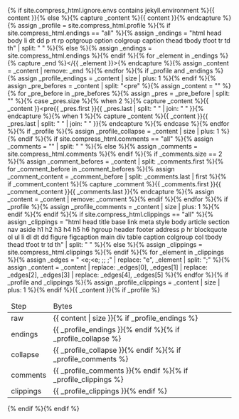---
---

{% if site.compress_html.ignore.envs contains jekyll.environment %}{{ content }}{% else %}{% capture _content %}{{ content }}{% endcapture %}{% assign _profile = site.compress_html.profile %}{% if site.compress_html.endings == "all" %}{% assign _endings = "html head body li dt dd p rt rp optgroup option colgroup caption thead tbody tfoot tr td th" | split: " " %}{% else %}{% assign _endings = site.compress_html.endings %}{% endif %}{% for _element in _endings %}{% capture _end %}</{{ _element }}>{% endcapture %}{% assign _content = _content | remove: _end %}{% endfor %}{% if _profile and _endings %}{% assign _profile_endings = _content | size | plus: 1 %}{% endif %}{% assign _pre_befores = _content | split: "<pre" %}{% assign _content = "" %}{% for _pre_before in _pre_befores %}{% assign _pres = _pre_before | split: "</pre>" %}{% case _pres.size %}{% when 2 %}{% capture _content %}{{ _content }}<pre{{ _pres.first }}</pre>{{ _pres.last | split: " " | join: " " }}{% endcapture %}{% when 1 %}{% capture _content %}{{ _content }}{{ _pres.last | split: " " | join: " " }}{% endcapture %}{% endcase %}{% endfor %}{% if _profile %}{% assign _profile_collapse = _content | size | plus: 1 %}{% endif %}{% if site.compress_html.comments == "all" %}{% assign _comments = "<!-- -->" | split: " " %}{% else %}{% assign _comments = site.compress_html.comments %}{% endif %}{% if _comments.size == 2 %}{% assign _comment_befores = _content | split: _comments.first %}{% for _comment_before in _comment_befores %}{% assign _comment_content = _comment_before | split: _comments.last | first %}{% if _comment_content %}{% capture _comment %}{{ _comments.first }}{{ _comment_content }}{{ _comments.last }}{% endcapture %}{% assign _content = _content | remove: _comment %}{% endif %}{% endfor %}{% if _profile %}{% assign _profile_comments = _content | size | plus: 1 %}{% endif %}{% endif %}{% if site.compress_html.clippings == "all" %}{% assign _clippings = "html head title base link meta style body article section nav aside h1 h2 h3 h4 h5 h6 hgroup header footer address p hr blockquote ol ul li dl dt dd figure figcaption main div table caption colgroup col tbody thead tfoot tr td th" | split: " " %}{% else %}{% assign _clippings = site.compress_html.clippings %}{% endif %}{% for _element in _clippings %}{% assign _edges = " <e;<e; </e>;</e>;</e> ;</e>" | replace: "e", _element | split: ";" %}{% assign _content = _content | replace: _edges[0], _edges[1] | replace: _edges[2], _edges[3] | replace: _edges[4], _edges[5] %}{% endfor %}{% if _profile and _clippings %}{% assign _profile_clippings = _content | size | plus: 1 %}{% endif %}{{ _content }}{% if _profile %}

<table
id="compress*html_profile*{{ site.time | date: "%Y%m%d" }}"
class="compress_html_profile"> <thead> <tr> <td>Step
<td>Bytes <tbody> <tr> <td>raw
<td>{{ content | size }}{% if _profile_endings %} <tr>
<td>endings
<td>{{ _profile_endings }}{% endif %}{% if _profile_collapse %}
<tr> <td>collapse
<td>{{ _profile_collapse }}{% endif %}{% if _profile_comments %}
<tr> <td>comments
<td>{{ _profile_comments }}{% endif %}{% if _profile_clippings %}
<tr> <td>clippings <td>{{ _profile_clippings }}{% endif %}
</table>{% endif %}{% endif %}
